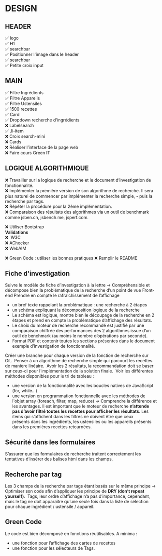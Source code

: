 # DESIGN

## HEADER
✅ logo  
✅ H1  
✅ searchbar  
✅ Positionner l'image dans le header  
✅ searchbar  
✅ Petite croix input  

## MAIN
✅ Filtre Ingrédients  
✅ Filtre Appareils  
✅ Filtre Ustensiles  
✅ 1500 recettes  
✅ Card  
✅ Dropdown recherche d'ingrédients  
❌ Labelsearch  
✅ .li-item  
❌ Croix search-mini  
❌ Cards  
❌ Réaliser l’interface de la page web  
❌ Faire cours Green IT

## LOGIQUE ALGORITHMIQUE
❌ Travailler sur la logique de recherche et le document d’investigation de fonctionnalité.  
❌ Implémenter la première version de son algorithme de recherche. Il sera plus naturel de commencer par implémenter la recherche simple, 
    - puis la recherche par tags.   
❌ Répéter la procédure pour la 2ème implémentation.  
❌ Comparaison des résultats des algorithmes via un outil de benchmark comme jsben.ch, jsbench.me, jsperf.com.  

❌ Utiliser Bootstrap   
**Validations**  
❌  W3C   
❌  AChecker  
❌  WebAIM  

❌ Green Code : utiliser les bonnes pratiques 
❌ Remplir le README


## Fiche d’investigation
Suivre le modèle de fiche d’investigation à la lettre
-> Compréhensible et décompose bien la problématique de la recherche d’un point de vue Front-end
    Prendre en compte le rafraîchissement de l’affichage
- un bref texte rappelant la problématique : une recherche à 2 étapes
- un schéma expliquant la décomposition logique de la recherche
- Le schéma est logique, montre bien le découpage de la recherche en 2 étapes et prend en compte la problématique d’affichage des résultats. 
- Le choix du moteur de recherche recommandé est justifié par une comparaison chiffrée des performances des 2 algorithmes issue d’un outil de benchmark (au moins le nombre d’opérations par seconde).
- Format PDF et contenir toutes les sections présentes dans le document exemple d’investigation de fonctionnalité.


Créer une branche pour chaque version de la fonction de recherche sur Git. 
Penser à un algorithme de recherche simple qui parcourt les recettes de manière linéaire. 
Avoir les 2 résultats, la recommandation doit se baser sur ceux-ci pour l’implémentation de la solution finale. 
Voir les différentes méthodes disponibles pour le tri de tableau :
- une version de la fonctionnalité avec les boucles natives de JavaScript (for, while...) 
- une version en programmation fonctionnelle avec les méthodes de l'objet array (foreach, filter, map, reduce) 
→ Comprendre la différence et les avantages. 
Il est important que le moteur de recherche **n’attende pas d’avoir filtré toutes les recettes pour afficher les résultats**. Les items qui s’affichent dans les filtres ne doivent être que ceux présents dans les ingrédients, les ustensiles ou les appareils présents dans les premières recettes retournées. 

## Sécurité dans les formulaires 
S’assurer que les formulaires de recherche traitent correctement les tentatives d’insérer des balises html dans les champs.

## Recherche par tag
Les 3 champs de la recherche par tags étant basés sur le même principe
-> Optimiser son code afin d’appliquer les principe de **DRY (don’t repeat yourself)**. 
Tags, leur ordre d’affichage n’a pas d’importance, cependant, mais le tag ne doit apparaître qu’une seule fois dans la liste de sélection pour chaque ingrédient / ustensile / appareil.
 
## Green Code
Le code est bien décomposé en fonctions réutilisables. A minima :
- une fonction pour l’affichage des cartes de recettes
- une fonction pour les sélecteurs de Tags.